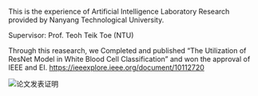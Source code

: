 This is the experience of Artificial Intelligence Laboratory Research provided by Nanyang Technological University.

Supervisor: Prof. Teoh Teik Toe (NTU)

Through this reasearch, we Completed and published “The Utilization of ResNet Model in White Blood Cell Classification” and won the approval of IEEE and EI.
https://ieeexplore.ieee.org/document/10112720

![论文发表证明](https://github.com/user-attachments/assets/b0eb41b5-96aa-4939-b594-58ce6270e3be)
